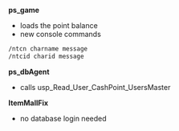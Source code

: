 **ps_game**
* loads the point balance
* new console commands
```asm
/ntcn charname message
/ntcid charid message
```

**ps_dbAgent**
* calls usp_Read_User_CashPoint_UsersMaster

**ItemMallFix**
* no database login needed
